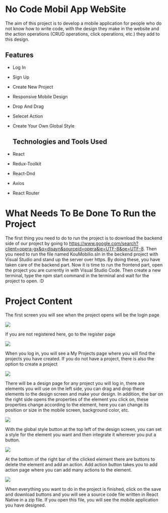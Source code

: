 # No Code Mobil App WebSite

The aim of this project is to develop a mobile application for people who do not know how to write code, with the design they make in the website and the action operations (CRUD operations, click operations, etc.) they add to this design.

## Features

- Log In 
- Sign Up
- Create New Project
- Responsive Mobile Design
- Drop And Drag
- Selecet Action
- Create Your Own Global Style

  ## Technologies and Tools Used
  
- React
- Redux-Toolkit
- React-Dnd
- Axios
- React Router
  
# What Needs To Be Done To Run the Project

The first thing you need to do to run the project is to download the backend side of our project by going to https://www.google.com/search?client=opera-gx&q=disayn&sourceid=opera&ie=UTF-8&oe=UTF-8. Then you need to run the file named KouMobilio.sln in the beckend project with Visual Studio and stand up the server over https. 
By doing these, you have taken care of the backend part. Now it is time to run the frontend part, open the project you are currently in with Visual Studio Code. Then create a new terminal, type the npm start command in the terminal and wait for the project to open. :D 
  
# Project Content

The first screen you will see when the project opens will be the login page 

<img src="https://github.com/TopalBugrahan/NoCodeApp/assets/76047788/d17ae937-f1f6-4e59-88c6-561341f53678"/>

If you are not registered here, go to the register page

<img src="https://github.com/TopalBugrahan/NoCodeApp/assets/76047788/2e8bcbe7-17ae-4a08-a27e-abefe0c804f4"/>

When you log in, you will see a My Projects page where you will find the projects you have created. If you do not have a project, there is also the option to create a project

<img src="https://github.com/TopalBugrahan/NoCodeApp/assets/76047788/be507846-36bf-45dd-ad49-fc53ea0fe6b4"/>

There will be a design page for any project you will log in, there are elements you will use on the left side, you can drag and drop these elements to the design screen and make your design. In addition, the bar on the right side opens the properties of the element you click on, these properties change according to the element, here you can change its position or size in the mobile screen, background color, etc.

<img src="https://github.com/TopalBugrahan/NoCodeApp/assets/76047788/bd957d69-a402-4d21-8fd8-39255f04ed63"/>

With the global style button at the top left of the design screen, you can set a style for the element you want and then integrate it wherever you put a button.

<img src="https://github.com/TopalBugrahan/NoCodeApp/assets/76047788/e7425e37-c16d-4088-b41f-0e1fbcc9b5ec"/>

At the bottom of the right bar of the clicked element there are buttons to delete the element and add an action. Add action button takes you to add action page where you can add many actions to the element.

<img src="https://github.com/TopalBugrahan/NoCodeApp/assets/76047788/3d81b190-690b-4571-af2e-8ad214ea1e2f"/>

When everything you want to do in the project is finished, click on the save and download buttons and you will see a source code file written in React Native in a zip file. If you open this file, you will see the mobile application you have designed.












